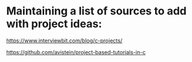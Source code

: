 # Maintaining a list of sources to add with project ideas:
https://www.interviewbit.com/blog/c-projects/

https://github.com/avistein/project-based-tutorials-in-c
